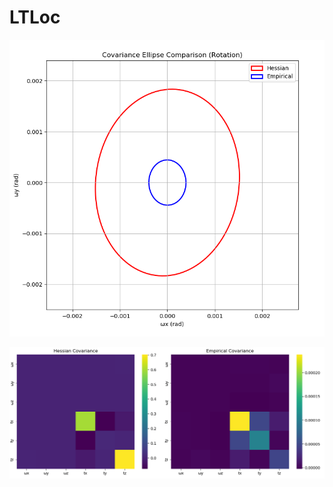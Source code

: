 # LTLoc



![image-20250123180028951](./README/image-20250123180028951.png)

![image-20250123180044439](./README/image-20250123180044439.png)

